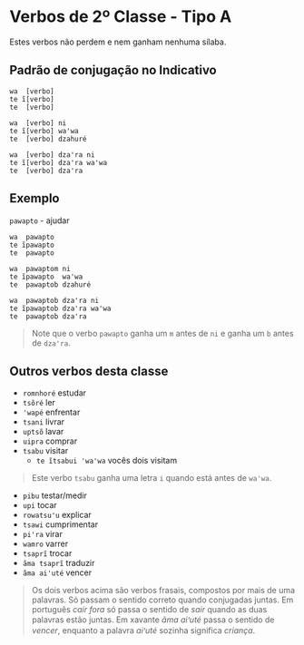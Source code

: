# Verbos de 2º Classe - Tipo A

Estes verbos não perdem e nem ganham nenhuma sílaba.

## Padrão de conjugação no Indicativo

```text
wa  [verbo]
te ĩ[verbo]
te  [verbo]

wa  [verbo] ni
te ĩ[verbo] waꞌwa 
te  [verbo] dzahuré 

wa  [verbo] dzaꞌra ni
te ĩ[verbo] dzaꞌra waꞌwa
te  [verbo] dzaꞌra
```

## Exemplo

`pawapto` - ajudar

```text
wa  pawapto
te ĩpawapto
te  pawapto

wa  pawaptom ni
te ĩpawapto  waꞌwa 
te  pawaptob dzahuré 

wa  pawaptob dzaꞌra ni
te ĩpawaptob dzaꞌra waꞌwa
te  pawaptob dzaꞌra
```

> Note que o verbo `pawapto` ganha um `m` antes de `ni` e ganha um `b` antes de `dzaꞌra`.

## Outros verbos desta classe

- `romnhoré` estudar
- `tsõré` ler
- `ꞌwapé` enfrentar
- `tsani` livrar
- `uptsõ` lavar
- `uipra` comprar
- `tsabu` visitar
  - `te ĩtsabui ꞌwaꞌwa` vocês dois visitam

> Este verbo `tsabu` ganha uma letra `i` quando está antes de `waꞌwa`.

- `pibu` testar/medir
- `upi` tocar
- `rowatsuꞌu` explicar
- `tsawi` cumprimentar
- `piꞌra` virar
- `wamro` varrer
- `tsaprĩ` trocar
- `ãma tsaprĩ` traduzir
- `ãma aiꞌuté` vencer

> Os dois verbos acima são verbos frasais, compostos por mais de uma palavras. Só passam o sentido correto quando conjugadas juntas. Em português *cair fora* só passa o sentido de *sair* quando as duas palavras estão juntas. Em xavante *ãma aiꞌuté* passa o sentido de *vencer*, enquanto a palavra *aiꞌuté* sozinha significa *criança*.
